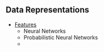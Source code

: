 

## Data Representations

* [Features]()
  * Neural Networks
  * Probabilistic Neural Networks
  * 